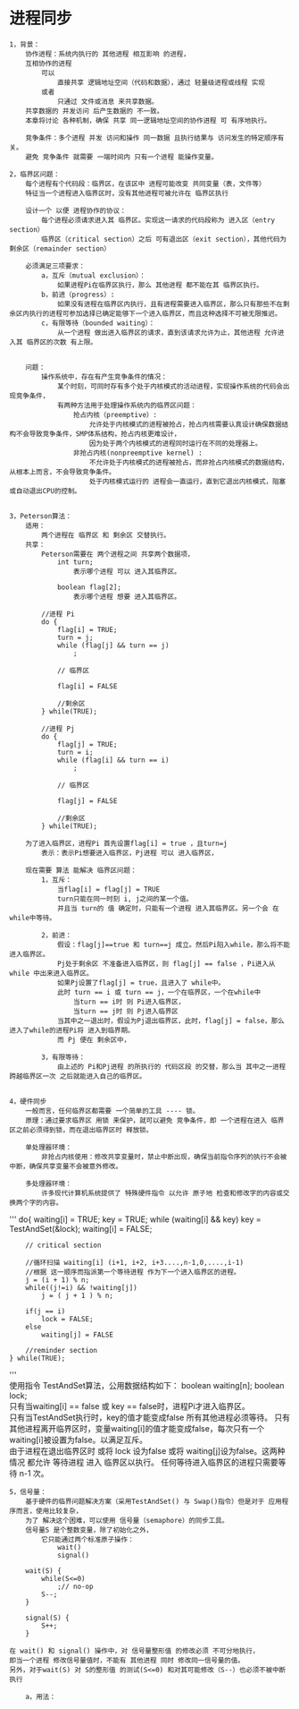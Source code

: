# 进程同步

    1，背景：
        协作进程：系统内执行的 其他进程 相互影响 的进程，
        互相协作的进程
            可以
                直接共享 逻辑地址空间（代码和数据），通过 轻量级进程或线程 实现
            或者
                只通过 文件或消息 来共享数据。
        共享数据的 并发访问 后产生数据的 不一致。
        本章将讨论 各种机制，确保 共享 同一逻辑地址空间的协作进程 可 有序地执行。

        竞争条件：多个进程 并发 访问和操作 同一数据 且执行结果与 访问发生的特定顺序有关。
        避免 竞争条件 就需要 一端时间内 只有一个进程 能操作变量。

    2，临界区问题：
        每个进程有个代码段：临界区，在该区中 进程可能改变 共同变量（表，文件等）
        特征当一个进程进入临界区时，没有其他进程可被允许在 临界区执行

        设计一个 以便 进程协作的协议：
            每个进程必须请求进入其 临界区。实现这一请求的代码段称为 进入区（entry section）
            临界区（critical section）之后 可有退出区（exit section），其他代码为剩余区（remainder section）

        必须满足三项要求：
            a，互斥（mutual exclusion）：
                如果进程Pi在临界区执行，那么 其他进程 都不能在其 临界区执行。
            b，前进（progress）:
                如果没有进程在临界区内执行，且有进程需要进入临界区，那么只有那些不在剩余区内执行的进程可参加选择已确定能够下一个进入临界区，而且这种选择不可被无限推迟。
            c，有限等待（bounded waiting）：
                从一个进程 做出进入临界区的请求，直到该请求允许为止，其他进程 允许进入其 临界区的次数 有上限。


        问题：
            操作系统中，存在有产生竞争条件的情况：
                某个时刻，可同时存有多个处于内核模式的活动进程，实现操作系统的代码会出现竞争条件，
                有两种方法用于处理操作系统内的临界区问题：
                    抢占内核（preemptive）:
                        允许处于内核模式的进程被抢占，抢占内核需要认真设计确保数据结构不会导致竞争条件，SMP体系结构，抢占内核更难设计，
                        因为处于两个内核模式的进程同时运行在不同的处理器上。
                    非抢占内核(nonpreemptive kernel) :
                        不允许处于内核模式的进程被抢占，而非抢占内核模式的数据结构，从根本上而言，不会导致竞争条件。
                        处于内核模式运行的 进程会一直运行，直到它退出内核模式，阻塞或自动退出CPU的控制。


    3，Peterson算法：
        适用：
            两个进程在 临界区 和 剩余区 交替执行。
        共享：
            Peterson需要在 两个进程之间 共享两个数据项，
                int turn;
                    表示哪个进程 可以 进入其临界区。

                boolean flag[2];
                    表示哪个进程 想要 进入其临界区。
```
        //进程 Pi
        do {
            flag[i] = TRUE;
            turn = j;
            while (flag[j] && turn == j)
                ;

            // 临界区

            flag[i] = FALSE

            //剩余区
        } while(TRUE);

        //进程 Pj
        do {
            flag[j] = TRUE;
            turn = i;
            while (flag[i] && turn == i)
                ;

            // 临界区

            flag[j] = FALSE

            //剩余区
        } while(TRUE);
```
        为了进入临界区，进程Pi 首先设置flag[i] = true ，且turn=j
            表示：表示Pi想要进入临界区，Pj进程 可以 进入临界区，

        现在需要 算法 能解决 临界区问题：
            1，互斥：
                当flag[i] = flag[j] = TRUE
                turn只能在同一时刻 i, j之间的某一个值。
                并且当 turn的 值 确定时，只能有一个进程 进入其临界区。另一个会 在while中等待。

            2，前进：
                假设：flag[j]==true 和 turn==j 成立。然后Pi陷入while，那么将不能进入临界区。
                Pj处于剩余区 不准备进入临界区，则 flag[j] == false ，Pi进入从while 中出来进入临界区。
                如果Pj设置了flag[j] = true，且进入了 while中。
                此时 turn == i 或 turn == j，一个在临界区，一个在while中
                    当turn == i时 则 Pi进入临界区，
                    当turn == j时 则 Pj进入临界区
                当其中之一退出时，假设为Pj退出临界区，此时，flag[j] = false，那么进入了while的进程Pi将 进入到临界期。
                而 Pj 便在 剩余区中，
                
            3，有限等待：
                由上述的 Pi和Pj进程 的所执行的 代码区段 的交替，那么当 其中之一进程 跨越临界区一次 之后就能进入自己的临界区。
        
        
    4，硬件同步
        一般而言，任何临界区都需要 一个简单的工具 ---- 锁。
        原理：通过要求临界区 用锁 来保护，就可以避免 竞争条件，即 一个进程在进入 临界区之前必须得到锁，而在退出临界区时 释放锁。
        
        单处理器环境：
            非抢占内核使用：修改共享变量时，禁止中断出现，确保当前指令序列的执行不会被中断，确保共享变量不会被意外修改。
        
        多处理器环境：
            许多现代计算机系统提供了 特殊硬件指令 以允许 原子地 检查和修改字的内容或交换两个字的内容。    

'''
    do{
        waiting[i] = TRUE;
        key = TRUE;
        while (waiting[i] && key)
            key = TestAndSet(&lock);
        waiting[i] = FALSE;
        
        // critical section
        
        //循环扫描 waiting[i] (i+1, i+2, i+3....,n-1,0,....,i-1) 
        //根据 这一顺序而指派第一个等待进程 作为下一个进入临界区的进程。
        j = (i + 1) % n;
        while((j!=i) && !waiting[j])
            j = ( j + 1 ) % n;
        
        if(j == i)
            lock = FALSE;
        else 
            waiting[j] = FALSE
        
        //reminder section            
    } while(TRUE);
'''       
         使用指令 TestAndSet算法，公用数据结构如下：
                 boolean waiting[n];
                 boolean lock;    
         只有当waiting[i] == false 或 key == false时，进程Pi才进入临界区。    
         只有当TestAndSet执行时，key的值才能变成false 所有其他进程必须等待。
         只有其他进程离开临界区时，变量waiting[i]的值才能变成false，每次只有一个waiting[i]被设置为false。以满足互斥。   
         由于进程在退出临界区时 或将 lock 设为false 或将 waiting[j]设为false。这两种情况 都允许 等待进程 进入 临界区以执行。
         任何等待进入临界区的进程只需要等待 n-1 次。   

    5，信号量：
        基于硬件的临界问题解决方案（采用TestAndSet() 与 Swap()指令）但是对于 应用程序而言，使用比较复杂，
        为了 解决这个困难，可以使用 信号量（semaphore）的同步工具。
        信号量S 是个整数变量，除了初始化之外，
            它只能通过两个标准原子操作：
                wait()
                signal()

```
    wait(S) {
        while(S<=0)
            ;// no-op
        S--;
    }
    
    signal(S) {
        S++;
    }
```            
    在 wait() 和 signal() 操作中，对 信号量整形值 的修改必须 不可分地执行，
    即当一个进程 修改信号量值时，不能有 其他进程 同时 修改同一信号量的值。
    另外，对于wait(S) 对 S的整形值 的测试(S<=0) 和对其可能修改（S--）也必须不被中断执行

        a，用法：
            





